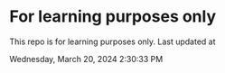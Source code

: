 # For learning purposes only
This repo is for learning purposes only.
Last updated at

Wednesday, March 20, 2024 2:30:33 PM

